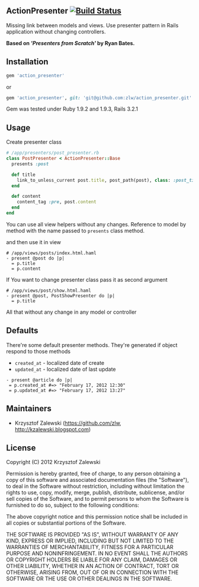 ## ActionPresenter [![Build Status](https://secure.travis-ci.org/zlw/action_presenter.png?branch=master)](http://travis-ci.org/zlw/action_presenter)

Missing link between models and views.
Use presenter pattern in Rails application without changing controllers.

**Based on *'Presenters from Scratch'* by Ryan Bates.**

## Installation

```ruby
gem 'action_presenter'
```

or

```ruby
gem 'action_presenter', git: 'git@github.com:zlw/action_presenter.git'
```

Gem was tested under Ruby 1.9.2 and 1.9.3, Rails 3.2.1

## Usage

Create presenter class

```ruby
# /app/presenters/post_presenter.rb
class PostPresenter < ActionPresenter::Base
  presents :post

  def title
    link_to_unless_current post.title, post_path(post), class: :post_title_link
  end

  def content
    content_tag :pre, post.content
  end
end
```

You can use all view helpers without any changes. Reference to model by method with the name passed to `presents` class method.

and then use it in view

```haml
# /app/views/posts/index.html.haml
- present @post do |p|
  = p.title
  = p.content
```

If You want to change presenter class pass it as second argument

```haml
# /app/views/post/show.html.haml
- present @post, PostShowPresenter do |p|
  = p.title
```

All that without any change in any model or controller

## Defaults

There're some default presenter methods. They're generated if object respond to those methods

* `created_at` - localized date of create
* `updated_at` - localized date of last update

```haml
- present @article do |p|
 = p.created_at #=> "February 17, 2012 12:30"
 = p.updated_at #=> "February 17, 2012 13:27"
```

## Maintainers

* Krzysztof Zalewski (https://github.com/zlw, http://kzalewski.blogspot.com)

## License

Copyright (C) 2012 Krzysztof Zalewski

Permission is hereby granted, free of charge, to any person obtaining a copy of this software and associated documentation files (the "Software"), to deal in the Software without restriction, including without limitation the rights to use, copy, modify, merge, publish, distribute, sublicense, and/or sell copies of the Software, and to permit persons to whom the Software is furnished to do so, subject to the following conditions:

The above copyright notice and this permission notice shall be included in all copies or substantial portions of the Software.

THE SOFTWARE IS PROVIDED "AS IS", WITHOUT WARRANTY OF ANY KIND, EXPRESS OR IMPLIED, INCLUDING BUT NOT LIMITED TO THE WARRANTIES OF MERCHANTABILITY, FITNESS FOR A PARTICULAR PURPOSE AND NONINFRINGEMENT. IN NO EVENT SHALL THE AUTHORS OR COPYRIGHT HOLDERS BE LIABLE FOR ANY CLAIM, DAMAGES OR OTHER LIABILITY, WHETHER IN AN ACTION OF CONTRACT, TORT OR OTHERWISE, ARISING FROM, OUT OF OR IN CONNECTION WITH THE SOFTWARE OR THE USE OR OTHER DEALINGS IN THE SOFTWARE.